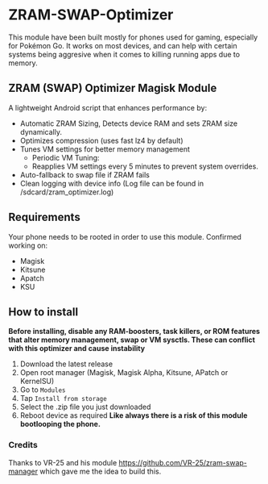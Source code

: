 # ZRAM-SWAP-Optimizer
This module have been built mostly for phones used for gaming, especially for Pokémon Go.
It works on most devices, and can help with certain systems being aggresive when it comes to killing running apps due to memory.


## ZRAM (SWAP) Optimizer Magisk Module
A lightweight Android script that enhances performance by:
* Automatic ZRAM Sizing, Detects device RAM and sets ZRAM size dynamically. 
* Optimizes compression (uses fast lz4 by default)
* Tunes VM settings for better memory management
   * Periodic VM Tuning:
   * Reapplies VM settings every 5 minutes to prevent system overrides.
* Auto-fallback to swap file if ZRAM fails
* Clean logging with device info (Log file can be found in /sdcard/zram_optimizer.log)

## Requirements
Your phone needs to be rooted in order to use this module.
Confirmed working on:
* Magisk
* Kitsune
* Apatch
* KSU

## How to install
**Before installing, disable any RAM‑boosters, task killers, or ROM features that alter memory management, swap or VM sysctls. These can conflict with this optimizer and cause instability**

1. Download the latest release
2. Open root manager (Magisk, Magisk Alpha, Kitsune, APatch or KernelSU)
3. Go to `Modules`
4. Tap `Install from storage`
5. Select the .zip file you just downloaded
6. Reboot device as required
**Like always there is a risk of this module bootlooping the phone.**

### Credits

Thanks to VR-25 and his module <https://github.com/VR-25/zram-swap-manager> which gave me the idea to build this.
